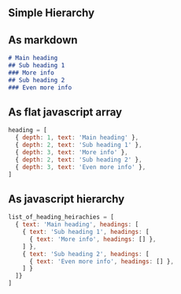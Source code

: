 ## Simple Hierarchy

## As markdown

```markdown
# Main heading
## Sub heading 1
### More info
## Sub heading 2
### Even more info
```

## As flat javascript array

```javascript
heading = [
  { depth: 1, text: 'Main heading' },
  { depth: 2, text: 'Sub heading 1' },
  { depth: 3, text: 'More info' },
  { depth: 2, text: 'Sub heading 2' },
  { depth: 3, text: 'Even more info' },
]
```

## As javascript hierarchy
```javascript
list_of_heading_heirachies = [
  { text: 'Main heading', headings: [
    { text: 'Sub heading 1', headings: [
      { text: 'More info', headings: [] },
    ] },
    { text: 'Sub heading 2', headings: [
      { text: 'Even more info', headings: [] },
    ] }
  ]}
]
```